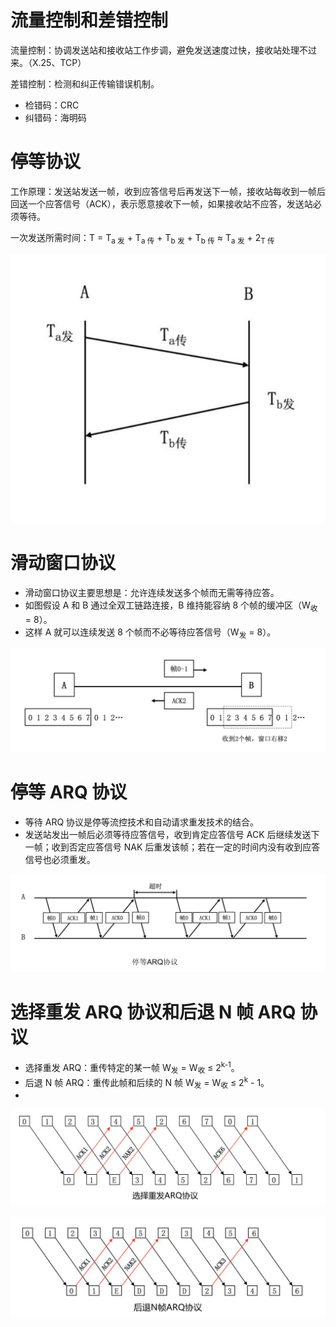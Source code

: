 # 流量控制和差错控制

流量控制：协调发送站和接收站工作步调，避免发送速度过快，接收站处理不过来。（X.25、TCP）

差错控制：检测和纠正传输错误机制。

- 检错码：CRC
- 纠错码：海明码

# 停等协议

工作原理：发送站发送一帧，收到应答信号后再发送下一帧，接收站每收到一帧后回送一个应答信号（ACK），表示愿意接收下一帧，如果接收站不应答，发送站必须等待。

一次发送所需时间：T = T<sub>a 发</sub> + T<sub>a 传</sub> + T<sub>b 发</sub> + T<sub>b 传</sub> ≈ T<sub>a 发</sub> + 2<sub>T 传</sub>

![停等协议](./images/停等协议.png)

# 滑动窗口协议

- 滑动窗口协议主要思想是：允许连续发送多个帧而无需等待应答。
- 如图假设 A 和 B 通过全双工链路连接，B 维持能容纳 8 个帧的缓冲区（W<sub>收</sub> = 8）。
- 这样 A 就可以连续发送 8 个帧而不必等待应答信号（W<sub>发</sub> = 8）。

![滑动窗口协议](./images/滑动窗口协议.png)

# 停等 ARQ 协议

- 等待 ARQ 协议是停等流控技术和自动请求重发技术的结合。
- 发送站发出一帧后必须等待应答信号，收到肯定应答信号 ACK 后继续发送下一帧；收到否定应答信号 NAK 后重发该帧；若在一定的时间内没有收到应答信号也必须重发。

![停等ARQ协议](./images/停等ARQ协议.png)

# 选择重发 ARQ 协议和后退 N 帧 ARQ 协议

- 选择重发 ARQ：重传特定的某一帧 W<sub>发</sub> = W<sub>收</sub> ≤ 2<sup>k-1</sup>。
- 后退 N 帧 ARQ：重传此帧和后续的 N 帧 W<sub>发</sub> = W<sub>收</sub> ≤ 2<sup>k</sup> - 1。
- 
![选择重发 ARQ 协议](./images/选择重发ARQ协议.png)

![后退 N 帧 ARQ 协议](./images/后退N帧ARQ协议.png)
